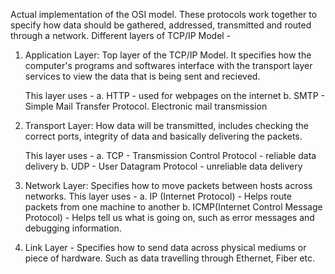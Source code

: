 
Actual implementation of the OSI model. These protocols work together to specify how data should be gathered, addressed, transmitted and routed through a network. Different layers of TCP/IP Model -

1. Application Layer: 
	Top layer of the TCP/IP Model. It specifies how the computer's programs and softwares interface with the transport layer services to view the data that is being sent and recieved. 

	 This layer uses - 
	 a. HTTP - used for webpages on the internet 
	 b. SMTP - Simple Mail Transfer Protocol. Electronic mail transmission


2. Transport Layer:
	 How data will be transmitted, includes checking the correct ports, integrity of data and basically delivering the packets.

	This layer uses - 
	a. TCP - Transmission Control Protocol - reliable data delivery 
	b. UDP - User Datagram Protocol - unreliable data delivery

3. Network Layer:
	Specifies how to  move packets between hosts across networks. This layer uses - 
		a. IP (Internet Protocol) - Helps route packets from one machine to another
			b. ICMP(Internet Control Message Protocol) - Helps tell us what is going on, such as error messages and debugging information.

4. Link Layer - 
	Specifies how to send data across physical mediums or piece of hardware. Such as data travelling through Ethernet, Fiber etc. 

		